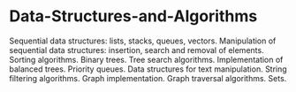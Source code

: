 # Data-Structures-and-Algorithms
Sequential data structures: lists, stacks, queues, vectors. Manipulation of sequential data structures: insertion, search and removal of elements. Sorting algorithms. Binary trees. Tree search algorithms. Implementation of balanced trees. Priority queues. Data structures for text manipulation. String filtering algorithms. Graph implementation. Graph traversal algorithms. Sets.
